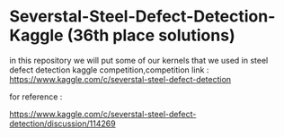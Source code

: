 # Severstal-Steel-Defect-Detection-Kaggle (36th place solutions)
in this repository we will put some of our kernels that we used in steel defect detection kaggle competition,competition link : https://www.kaggle.com/c/severstal-steel-defect-detection


for reference : 

https://www.kaggle.com/c/severstal-steel-defect-detection/discussion/114269
